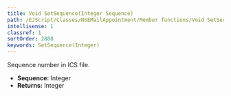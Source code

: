 ```yaml
---
title: Void SetSequence(Integer Sequence)
path: /EJScript/Classes/NSEMailAppointment/Member functions/Void SetSequence(Integer p_0)
intellisense: 1
classref: 1
sortOrder: 2888
keywords: SetSequence(Integer)
---
```



Sequence number in ICS file.



* **Sequence:** Integer
* **Returns:** Integer


